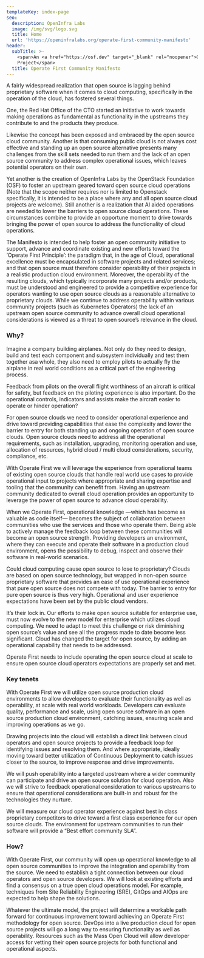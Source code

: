 ```yaml
---
templateKey: index-page
seo:
  description: OpenInfra Labs
  image: /img/svg/logo.svg
  title: Home
  url: 'https://openinfralabs.org/operate-first-community-manifesto'
header:
  subTitle: >-
    <span>An <a href="https://osf.dev" target="_blank" rel="noopener">OSF</a>
    Project</span>
  title: Operate First Community Manifesto
---
```



A fairly widespread realization that open source is lagging behind proprietary software when it comes to cloud computing, specifically in the operation of the cloud, has fostered several things.

One, the Red Hat Office of the CTO started an initiative to work towards making operations as fundamental as functionality in the upstreams they contribute to and the products they produce.

Likewise the concept has been exposed and embraced by the open source cloud community. Another is that consuming public cloud is not always cost effective and standing up an open source alternative presents many challenges from the skill sets needed to run them and the lack of an open 
source community to address complex operational issues, which leaves potential operators on their own.

Yet another is the creation of OpenInfra Labs by the OpenStack Foundation (OSF) to foster an upstream geared toward open source cloud operations (Note that the scope neither requires nor is limited to Openstack specifically, it is intended to be a place where any and all open source cloud projects are
welcome). Still another is a realization that AI aided operations are needed to lower the barriers to open source cloud operations. These circumstances combine to provide an opportune moment to drive towards bringing the power of open source to address the functionality of cloud operations. 

The Manifesto is intended to help foster an open community initiative to support, advance and coordinate existing and new efforts toward the ‘Operate First Principle’: the paradigm that, in the age of Cloud, operational excellence must be encapsulated in software projects and related services; and that open source must therefore consider operability of their projects in a realistic production cloud environment. Moreover, the operability
of the resulting clouds, which typically incorporate many projects and/or products, must be understood and engineered to provide a competitive experience for operators wanting to use open source clouds as a reasonable alternative to proprietary clouds. While we continue to address operability within various community projects (such as Kubernetes Operators) the lack of an upstream open source community to advance overall cloud operational considerations is viewed as a threat to open source’s relevance in the cloud. 

### Why?

Imagine a company building airplanes. Not only do they need to design, build and test each component and subsystem individually and test them together  asa whole, they also need to employ pilots to actually fly the airplane in real world conditions as a critical part of the engineering process.  

Feedback from pilots on the overall flight worthiness of an aircraft is critical for safety, but feedback on the piloting experience is also important. Do the operational controls, indicators and assists make the aircraft easier to operate or hinder operation?

For open source clouds we need to consider operational experience and drive toward providing capabilities that ease the complexity and lower the barrier to entry for both standing up and ongoing operation of open source clouds. Open source clouds need to address all the operational requirements, such as installation, upgrading, monitoring operation and use, allocation of resources, hybrid cloud / multi cloud considerations, security, compliance, etc. 

With Operate First we will leverage the experience from operational teams of existing open source clouds that handle real world use cases to provide operational input to projects where appropriate and sharing expertise and tooling that the community can benefit from. Having an upstream community dedicated to overall cloud operation provides an opportunity to leverage the power of open source to advance cloud operability. 

When we Operate First, operational knowledge —which has become as valuable as code itself— becomes the subject of collaboration between communities who use the services and those who operate them. Being able to actively manage the feedback loop between these communities will become an open source strength. Providing developers an environment, where they can execute and operate their software in a production cloud environment, opens the possibility to debug, inspect and observe their software in real-world scenarios.

Could cloud computing cause open source to lose to proprietary? Clouds are based on open source technology, but wrapped in non-open source proprietary software that provides an ease of use operational experience that pure open source does not compete with today. The barrier to entry for pure open source is thus very high. Operational and user experience expectations have been set by the public cloud vendors.

It’s their lock in. Our efforts to make open source suitable for enterprise use, must now evolve to the new model for enterprise which utilizes cloud computing. We need to adapt to meet this challenge or risk diminishing open source’s value and see all the progress made to date become less significant. Cloud has changed the target for open source, by adding an operational capability that needs to be addressed.

Operate First needs to include operating the open source cloud at scale to ensure open source cloud operators expectations are properly set and met.

### Key tenets

With Operate First we will utilize open source production cloud environments to allow developers to evaluate their functionality as well as operability, at scale with real world workloads. Developers can evaluate quality, performance and scale, using open source software in an open source production cloud environment, catching issues, ensuring scale and improving operations as we go. 

Drawing projects into the cloud will establish a direct link between cloud operators and open source projects to provide a feedback loop for identifying issues and resolving them. And where appropriate, ideally moving toward better utilization of Continuous Deployment to catch issues closer to the source, to improve response and drive improvements. 

We will push operability into a targeted upstream where a wider community can participate and drive an open source solution for cloud operation. Also we will strive to feedback operational consideration to various upstreams to ensure that operational considerations are built-in and robust for the technologies they nurture. 

We will measure our cloud operator experience against best in class proprietary competitors to drive toward a first class experience for our open source clouds. The environment for upstream communities to run their software will provide a “Best effort community SLA”.

### How?

With Operate First, our community will open up operational knowledge to all open source communities to improve the integration and operability from the source.  We need to establish a tight connection between our cloud operators and open source developers. We will look at existing efforts and find a
consensus on a true open cloud operations model. For example, techniques from  Site Reliability Engineering (SRE), GitOps and AIOps are expected to help shape the solutions. 

Whatever the ultimate model, the project will determine a workable path forward for continuous improvement toward achieving an Operate First methodology for open source. DevOps into a live production cloud for open source projects will go a long way to ensuring functionality as well as operability. Resources such as the Mass Open Cloud will allow developer access for vetting their open source projects for both functional and operational aspects.
